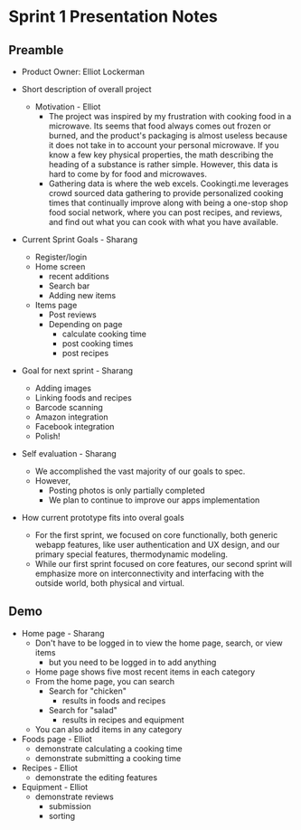 # Sprint 1 Presentation Notes


## Preamble

- Product Owner: Elliot Lockerman
- Short description of overall project
    - Motivation - Elliot
        - The project was inspired by my frustration with cooking food in a microwave. Its seems that food always comes out frozen or burned, and the product's packaging is almost useless because it does not take in to account your personal microwave. If you know a few key physical properties, the math describing the heading of a substance is rather simple. However, this data is hard to come by for food and microwaves. 
        - Gathering data is where the web excels. Cookingti.me leverages crowd sourced data gathering to provide personalized cooking times that continually improve along with being a one-stop shop food social network, where you can post recipes, and reviews, and find out what you can cook with what you have available.

- Current Sprint Goals - Sharang
    - Register/login
    - Home screen
        - recent additions
        - Search bar
        - Adding new items
    - Items page
        - Post reviews
        - Depending on page
            - calculate cooking time
            - post cooking times
            - post recipes
- Goal for next sprint - Sharang
    - Adding images
    - Linking foods and recipes
    - Barcode scanning
    - Amazon integration
    - Facebook integration
    - Polish!



- Self evaluation - Sharang
    - We accomplished the vast majority of our goals to spec.
    - However, 
        - Posting photos is only partially completed
        - We plan to continue to improve our apps implementation
- How current prototype fits into overal goals
    - For the first sprint, we focused on core functionally, both generic webapp features, like user authentication and UX design, and our primary special features, thermodynamic modeling.
    - While our first sprint focused on core features, our second sprint will emphasize more on interconnectivity and interfacing with the outside world, both physical and virtual.


## Demo

- Home page - Sharang
    - Don't have to be logged in to view the home page, search, or view items
        - but you need to be logged in to add anything
    - Home page shows five most recent items in each category
    - From the home page, you can search
        - Search for "chicken"
            - results in foods and recipes
        - Search for "salad"
            - results in recipes and equipment
    - You can also add items in any category
- Foods page - Elliot
    - demonstrate calculating a cooking time
    - demonstrate submitting a cooking time
- Recipes - Elliot
    - demonstrate the editing features
- Equipment - Elliot
    - demonstrate reviews
        - submission
        - sorting